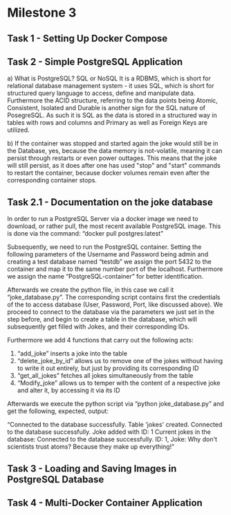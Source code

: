 # Milestone 3

## Task 1 - Setting Up Docker Compose








## Task 2 - Simple PostgreSQL Application

a) What is PostgreSQL? SQL or NoSQL
It is a RDBMS, which is short for relational database management system - it uses SQL, which is short for structured query language to access, define and manipulate data. Furthermore the ACID structure, referring to the data points being Atomic, Consistent, Isolated and Durable is another sign for the SQL nature of PosegreSQL. As such it is SQL as the data is stored in a structured way in tables with rows and columns and Primary as well as Foreign Keys are utilized.

b) If the container was stopped  and started again the joke would still be in the Database, yes, because the data memory is not-volatile, meaning it can persist through restarts or even power outtages. This means that the joke will still persist, as it does after one has used "stop" and "start" commands to restart the container, because docker volumes remain even after the corresponding container stops. 

## Task 2.1 - Documentation on the joke database

In order to run a PostgreSQL Server via a docker image we need to download, or rather pull, the most recent available PostgreSQL image. This is done via the command: “docker pull postgres:latest”

Subsequently, we need to run the PostgreSQL container. Setting the following parameters of the Username and Password being admin and creating a test database named “testdb” we assign the port 5432 to the container and map it to the same number port of the localhost. Furthermore we assign the name “PostgreSQL-container” for better identification.

Afterwards we create the python file, in this case we call it “joke_database.py”. The corresponding script contains first the credentials of the to access database (User, Password, Port, like discussed above). We proceed to connect to the database via the parameters we just set in the step before, and begin to create  a table in the database, which will subsequently get filled with Jokes, and their corresponding IDs.


Furthermore we add 4 functions that carry out the following acts:

1. “add_joke” inserts a joke into the table
2. “delete_joke_by_id” allows us to remove one of the jokes without having to write it out entirely, but just by providing its corresponding ID
3. “get_all_jokes” fetches all jokes simultaneously from the table
4. “Modify_joke” allows us to temper with the content of a respective joke and alter it, by accessing it via its ID

Afterwards we execute the python script via “python joke_database.py” and get the following, expected, output: 

“Connected to the database successfully.
Table 'jokes' created.
Connected to the database successfully.
Joke added with ID: 1
Current jokes in the database:
Connected to the database successfully.
ID: 1, Joke: Why don't scientists trust atoms? Because they make up everything!”


## Task 3 - Loading and Saving Images in PostgreSQL Database







## Task 4 - Multi-Docker Container Application








